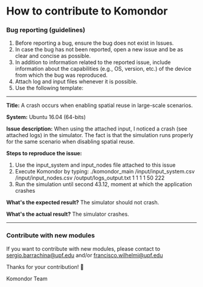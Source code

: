 # How to contribute to Komondor

### Bug reporting (guidelines)

1) Before reporting a bug, ensure the bug does not exist in Issues.
2) In case the bug has not been reported, open a new issue and be as clear and concise as possible.
3) In addition to information related to the reported issue, include information about the capabilities (e.g., OS, version, etc.) of the device from which the bug was reproduced.
4) Attach log and input files whenever it is possible.
5) Use the following template:
-----
**Title:** A crash occurs when enabling spatial reuse in large-scale scenarios. 

**System:** Ubuntu 16.04 (64-bits)

**Issue description:** When using the attached input, I noticed a crash (see attached logs) in the simulator. The fact is that the simulation runs properly for the same scenario when disabling spatial reuse.

**Steps to reproduce the issue:** 
1. Use the input_system and input_nodes file attached to this issue
2. Execute Komondor by typing: ./komondor_main /input/input_system.csv /input/input_nodes.csv /output/logs_output.txt 1 1 1 1 50 222
3. Run the simulation until second 43.12, moment at which the application crashes

**What's the expected result?** The simulator should not crash.

**What's the actual result?** The simulator crashes.

-----

### Contribute with new modules

If you want to contribute with new modules, please contact to sergio.barrachina@upf.edu and/or francisco.wilhelmi@upf.edu


Thanks for your contribution! :raised_hands:

Komondor Team
